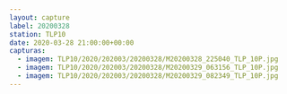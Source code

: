 ```yaml
---
layout: capture
label: 20200328
station: TLP10
date: 2020-03-28 21:00:00+00:00
capturas:
  - imagem: TLP10/2020/202003/20200328/M20200328_225040_TLP_10P.jpg
  - imagem: TLP10/2020/202003/20200328/M20200329_063156_TLP_10P.jpg
  - imagem: TLP10/2020/202003/20200328/M20200329_082349_TLP_10P.jpg
---
```

